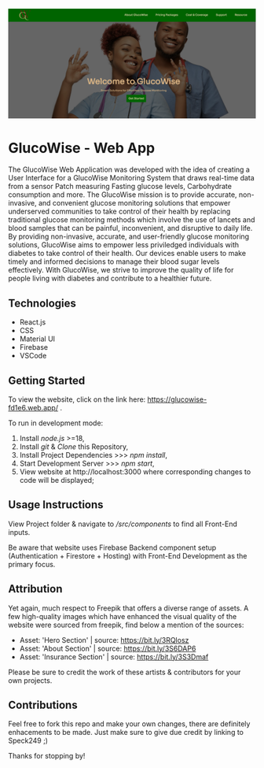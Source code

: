 ![Landing Page](./src/Images/Banner.png)

# GlucoWise - Web App
The GlucoWise Web Application was developed with the idea of creating a User Interface for a GlucoWise Monitoring System that draws real-time data from a sensor Patch measuring Fasting glucose levels, Carbohydrate consumption and more. The GlucoWise mission is to provide accurate, non-invasive, and convenient glucose monitoring solutions that empower underserved communities to take control of their health by replacing traditional glucose monitoring methods which involve the use of lancets and blood samples that can be painful, inconvenient, and disruptive to daily life. By providing non-invasive, accurate, and user-friendly glucose monitoring solutions, GlucoWise aims to empower less priviledged individuals with diabetes to take control of their health. Our devices enable users to make timely and informed decisions to manage their blood sugar levels effectively. With GlucoWise, we strive to improve the quality of life for people living with diabetes and contribute to a healthier future.

## Technologies
* React.js
* CSS
* Material UI
* Firebase
* VSCode

## Getting Started
To view the website, click on the link here: https://glucowise-fd1e6.web.app/ .

To run in development mode:
1. Install *node.js* >=18,
2. Install *git* & *Clone* this Repository,
3. Install Project Dependencies >>> *npm install*,
4. Start Development Server >>> *npm start*,
5. View website at http://localhost:3000 where corresponding changes to code will be displayed;

## Usage Instructions
View Project folder & navigate to */src/components* to find all Front-End inputs.

Be aware that website uses Firebase Backend component setup (Authentication + Firestore + Hosting) with Front-End Development as the primary focus.

## Attribution
Yet again, much respect to Freepik that offers a diverse range of assets. A few high-quality images which have enhanced the visual quality of the website were sourced from freepik, find below a mention of the sources:

* Asset: 'Hero Section' | source: https://bit.ly/3RQlosz
* Asset: 'About Section' | source: https://bit.ly/3S6DAP6
* Asset: 'Insurance Section' | source: https://bit.ly/3S3Dmaf

Please be sure to credit the work of these artists & contributors for your own projects. 

## Contributions
Feel free to fork this repo and make your own changes, there are definitely enhacements to be made. Just make sure to give due credit by linking to Speck249 ;)

Thanks for stopping by!